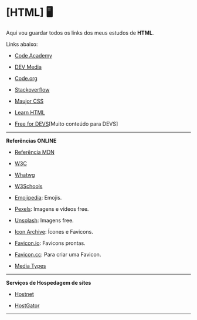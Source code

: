 # [HTML] 🖥️

Aqui vou guardar todos os links dos meus estudos de **HTML**.

Links abaixo:

- <a href="https://www.codeacademy.com/">Code Academy</a>

- <a href="https://www.devmedia.com.br/guia/html/38051">DEV Media</a>

- <a href="https://code.org/">Code.org</a>

- <a href="https://pt.stackoverflow.com/">Stackoverflow</a>

- <a href="https://www.maujor.com/">Maujor CSS</a>

- <a href="https://www.learn-html.org/">Learn HTML</a>

- <a href="https://free-for.dev/#/?id=forms">Free for DEVS</a>[Muito conteúdo para DEVS]

***

**Referências ONLINE**

- <a href="https://developer.mozilla.org/pt-BR/docs/Web/HTML/ReferenciaHTML"> Referência MDN</a>
 
- <a href="https://www.w3.org/Style/CSS/Overview.en.html">W3C</a> 

- <a href="https://html.spec.whatwg.org/multipage/">Whatwg</a>

- <a href="https://www.w3schools.com/">W3Schools</a>

- <a href="https://emojipedia.org/">Emojipedia</a>: Emojis.

- <a href="https://www.pexels.com/pt-br/">Pexels</a>: Imagens e vídeos free.

- <a href="https://unsplash.com/">Unsplash</a>: Imagens free.

- <a href="https://iconarchive.com/">Icon Archive</a>: Ícones e Favicons.

- <a href="https://favicon.io/">Favicon.io</a>: Favicons prontas.

- <a href="https://www.favicon.cc/">Favicon.cc</a>: Para criar uma Favicon.

- <a href="https://www.iana.org/assignments/media-types/media-types.xhtml">Media Types</a>

***

**Serviços de Hospedagem de sites**

- <a href="https://www.hostnet.com.br/">Hostnet</a>

- <a href="https://www.hostgator.com.br/hospedagem-criadores?utm_source=influencer&utm_medium=cpc&utm_campaign=codigofontetv&utm_content=youtube&utm_term=IpfE8B9H9cI">HostGator</a>
 

***
